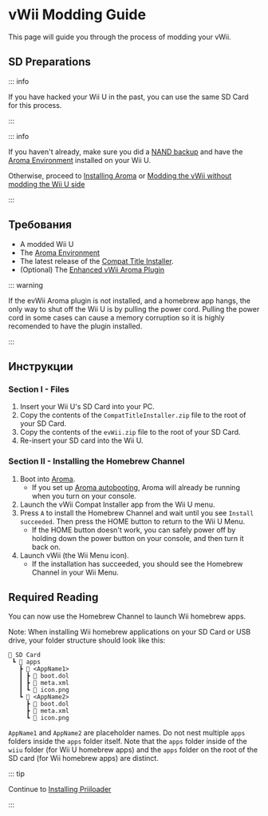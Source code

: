 # vWii Modding Guide

This page will guide you through the process of modding your vWii.

## SD Preparations

::: info

If you have hacked your Wii U in the past, you can use the same SD Card for this process.

:::

::: info

If you haven't already, make sure you did a [NAND backup](https://wiiu.hacks.guide/aroma/nand-backup) and have the [Aroma Environment](https://aroma.foryour.cafe/) installed on your Wii U.

Otherwise, proceed to [Installing Aroma](https://wiiu.hacks.guide/aroma/getting-started) or [Modding the vWii without modding the Wii U side](wiiu-nand-dumper)

:::

## Требования

- A modded Wii U
- The [Aroma Environment](https://aroma.foryour.cafe/)
- The latest release of the [Compat Title Installer](https://hb-app.store/wiiu/CompatTitleInstaller).
- (Optional) The [Enhanced vWii Aroma Plugin](https://hb-app.store/wiiu/evWii)

::: warning

If the evWii Aroma plugin is not installed, and a homebrew app hangs, the only way to shut off the Wii U is by pulling the power cord. Pulling the power cord in some cases can cause a memory corruption so it is highly recomended to have the plugin installed.

:::

## Инструкции

### Section I - Files

1. Insert your Wii U's SD Card into your PC.
2. Copy the contents of the `CompatTitleInstaller.zip` file to the root of your SD Card.
3. Copy the contents of the `evWii.zip` file to the root of your SD Card.
4. Re-insert your SD card into the Wii U.

### Section II - Installing the Homebrew Channel

1. Boot into [Aroma](https://wiiu.hacks.guide/aroma/finalizing-setup).
   - If you set up [Aroma autobooting](https://wiiu.hacks.guide/aroma/autobooting), Aroma will already be running when you turn on your console.
2. Launch the vWii Compat Installer app from the Wii U menu.
3. Press `A` to install the Homebrew Channel and wait until you see `Install succeeded`. Then press the HOME button to return to the Wii U Menu.
   - If the HOME button doesn't work, you can safely power off by holding down the power button on your console, and then turn it back on.
4. Launch vWii (the Wii Menu icon).
   - If the installation has succeeded, you should see the Homebrew Channel in your Wii Menu.

## Required Reading

You can now use the Homebrew Channel to launch Wii homebrew apps.

Note: When installing Wii homebrew applications on your SD Card or USB drive, your folder structure should look like this:

```
💾 SD Card
 ┗ 📁 apps
   ┣ 📁 <AppName1>
   ┃ ┣ 📄 boot.dol
   ┃ ┣ 📄 meta.xml
   ┃ ┗ 📄 icon.png
   ┗ 📁 <AppName2>
     ┣ 📄 boot.dol
     ┣ 📄 meta.xml
     ┗ 📄 icon.png
```

`AppName1` and `AppName2` are placeholder names. Do not nest multiple `apps` folders inside the `apps` folder itself.
Note that the `apps` folder inside of the `wiiu` folder (for Wii U homebrew apps) and the `apps` folder on the root of the SD card (for Wii homebrew apps) are distinct.

::: tip

Continue to [Installing Priiloader](priiloader)

:::
